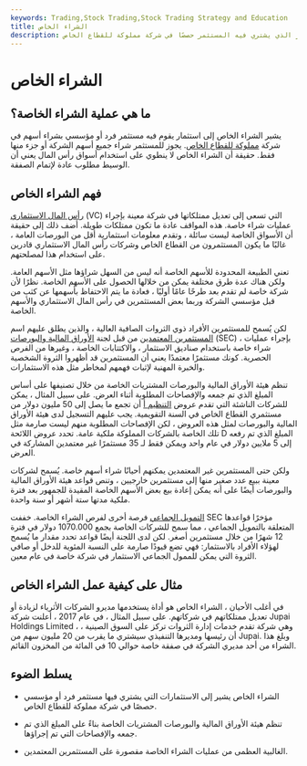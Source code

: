 ```yaml
---
keywords: Trading,Stock Trading,Stock Trading Strategy and Education
title: الشراء الخاص
description: يشير الشراء الخاص إلى الاستثمار الذي يشتري فيه المستثمر حصصًا في شركة مملوكة للقطاع الخاص.
---
```


# الشراء الخاص
## ما هي عملية الشراء الخاصة؟

يشير الشراء الخاص إلى استثمار يقوم فيه مستثمر فرد أو مؤسسي بشراء أسهم في شركة [مملوكة للقطاع الخاص](/privatecompany). يجوز للمستثمر شراء جميع أسهم الشركة أو جزء منها فقط. حقيقة أن الشراء الخاص لا ينطوي على استخدام أسواق رأس المال يعني أن الوسيط مطلوب عادة لإتمام الصفقة.

## فهم الشراء الخاص

[رأس المال الاستثماري](/venturecapital) (VC) التي تسعى إلى تعديل ممتلكاتها في شركة معينة بإجراء عمليات شراء خاصة. هذه المواقف عادة ما تكون ممتلكات طويلة. أضف ذلك إلى حقيقة أن الأسواق الخاصة ليست سائلة ، وتقدم معلومات استثمارية أقل من البورصات العامة ، غالبًا ما يكون المستثمرون من القطاع الخاص وشركات رأس المال الاستثماري قادرين على استخدام هذا لمصلحتهم.

تعني الطبيعة المحدودة للأسهم الخاصة أنه ليس من السهل شراؤها مثل الأسهم العامة. ولكن هناك عدة طرق مختلفة يمكن من خلالها الحصول على الأسهم الخاصة. نظرًا لأن شركة خاصة لم تقدم بعد طرحًا عامًا أوليًا ، فعادة ما يتم الاحتفاظ بأسهمها عن كثب من قبل مؤسسي الشركة وربما بعض المستثمرين في رأس المال الاستثماري والأسهم الخاصة.

لكن يُسمح للمستثمرين الأفراد ذوي الثروات الصافية العالية ، والذين يطلق عليهم اسم [المستثمرين المعتمدين](/accreditedinvestor) من قبل لجنة [الأوراق المالية والبورصات](/sec) (SEC) ، بإجراء عمليات شراء خاصة باستخدام صناديق الاستثمار ، والاكتتابات الخاصة ، وغيرها من الفرص الحصرية. كونك مستثمرًا معتمدًا يعني أن المستثمرين قد أظهروا الثروة الشخصية والخبرة المهنية لإثبات فهمهم لمخاطر مثل هذه الاستثمارات.

تنظم هيئة الأوراق المالية والبورصات المشتريات الخاصة من خلال تصنيفها على أساس المبلغ الذي تم جمعه والإفصاحات المطلوبة أثناء العرض. على سبيل المثال ، يمكن للشركات الناشئة التي تقدم عروض [التنظيم أ](/regulationa) أن تجمع ما يصل إلى 50 مليون دولار من مستثمري القطاع الخاص في السنة التقويمية. يجب عليهم التسجيل لدى هيئة الأوراق المالية والبورصات لمثل هذه العروض ، لكن الإفصاحات المطلوبة منهم ليست صارمة مثل تلك الخاصة بالشركات المملوكة ملكية عامة. تحدد عروض اللائحة D المبلغ الذي تم رفعه إلى 5 ملايين دولار في عام واحد ويمكن فقط لـ 35 مستثمرًا غير معتمدين المشاركة في العرض.

ولكن حتى المستثمرين غير المعتمدين يمكنهم أحيانًا شراء أسهم خاصة. يُسمح لشركات معينة ببيع عدد صغير منها إلى مستثمرين خارجيين ، وتنص قواعد هيئة الأوراق المالية والبورصات أيضًا على أنه يمكن إعادة بيع بعض الأسهم الخاصة المقيدة للجمهور بعد فترة ملكية مدتها ستة أشهر أو سنة واحدة.

[التمويل الجماعي](/crowdfunding) فرصة أخرى لفرص الشراء الخاصة. خففت SEC مؤخرًا قواعدها المتعلقة بالتمويل الجماعي ، مما سمح للشركات الخاصة بجمع 1070.000 دولار في فترة 12 شهرًا من خلال مستثمرين أصغر. لكن لدى اللجنة أيضًا قواعد تحدد مقدار ما يُسمح لهؤلاء الأفراد بالاستثمار: فهي تضع قيودًا صارمة على النسبة المئوية للدخل أو صافي الثروة التي يمكن للممول الجماعي الاستثمار في شركة خاصة في عام معين.

## مثال على كيفية عمل الشراء الخاص

في أغلب الأحيان ، الشراء الخاص هو أداة يستخدمها مديرو الشركات الأثرياء لزيادة أو تعديل ممتلكاتهم في شركاتهم. على سبيل المثال ، في عام 2017 ، أعلنت شركة Jupai Holdings Limited ، وهي شركة تقدم خدمات إدارة الثروات تركز على السوق الصينية ، أن رئيسها ومديرها التنفيذي سيشتري ما يقرب من 20 مليون سهم من Jupai. وبلغ هذا الشراء من أحد مديري الشركة في صفقة خاصة حوالي 10 في المائة من المخزون القائم.

## يسلط الضوء

- الشراء الخاص يشير إلى الاستثمارات التي يشتري فيها مستثمر فرد أو مؤسسي حصصًا في شركة مملوكة للقطاع الخاص.

- تنظم هيئة الأوراق المالية والبورصات المشتريات الخاصة بناءً على المبلغ الذي تم جمعه والإفصاحات التي تم إجراؤها.

- الغالبية العظمى من عمليات الشراء الخاصة مقصورة على المستثمرين المعتمدين.

